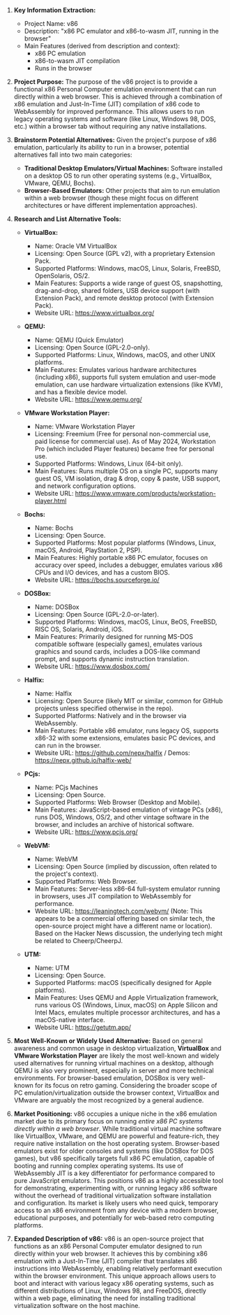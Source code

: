 1.  **Key Information Extraction:**
    *   Project Name: v86
    *   Description: "x86 PC emulator and x86-to-wasm JIT, running in the browser"
    *   Main Features (derived from description and context):
        *   x86 PC emulation
        *   x86-to-wasm JIT compilation
        *   Runs in the browser

2.  **Project Purpose:**
    The purpose of the v86 project is to provide a functional x86 Personal Computer emulation environment that can run directly within a web browser. This is achieved through a combination of x86 emulation and Just-In-Time (JIT) compilation of x86 code to WebAssembly for improved performance. This allows users to run legacy operating systems and software (like Linux, Windows 98, DOS, etc.) within a browser tab without requiring any native installations.

3.  **Brainstorm Potential Alternatives:**
    Given the project's purpose of x86 emulation, particularly its ability to run in a browser, potential alternatives fall into two main categories:
    *   **Traditional Desktop Emulators/Virtual Machines:** Software installed on a desktop OS to run other operating systems (e.g., VirtualBox, VMware, QEMU, Bochs).
    *   **Browser-Based Emulators:** Other projects that aim to run emulation within a web browser (though these might focus on different architectures or have different implementation approaches).

4.  **Research and List Alternative Tools:**

    *   **VirtualBox:**
        *   Name: Oracle VM VirtualBox
        *   Licensing: Open Source (GPL v2), with a proprietary Extension Pack.
        *   Supported Platforms: Windows, macOS, Linux, Solaris, FreeBSD, OpenSolaris, OS/2.
        *   Main Features: Supports a wide range of guest OS, snapshotting, drag-and-drop, shared folders, USB device support (with Extension Pack), and remote desktop protocol (with Extension Pack).
        *   Website URL: https://www.virtualbox.org/

    *   **QEMU:**
        *   Name: QEMU (Quick Emulator)
        *   Licensing: Open Source (GPL-2.0-only).
        *   Supported Platforms: Linux, Windows, macOS, and other UNIX platforms.
        *   Main Features: Emulates various hardware architectures (including x86), supports full system emulation and user-mode emulation, can use hardware virtualization extensions (like KVM), and has a flexible device model.
        *   Website URL: https://www.qemu.org/

    *   **VMware Workstation Player:**
        *   Name: VMware Workstation Player
        *   Licensing: Freemium (Free for personal non-commercial use, paid license for commercial use). As of May 2024, Workstation Pro (which included Player features) became free for personal use.
        *   Supported Platforms: Windows, Linux (64-bit only).
        *   Main Features: Runs multiple OS on a single PC, supports many guest OS, VM isolation, drag & drop, copy & paste, USB support, and network configuration options.
        *   Website URL: https://www.vmware.com/products/workstation-player.html

    *   **Bochs:**
        *   Name: Bochs
        *   Licensing: Open Source.
        *   Supported Platforms: Most popular platforms (Windows, Linux, macOS, Android, PlayStation 2, PSP).
        *   Main Features: Highly portable x86 PC emulator, focuses on accuracy over speed, includes a debugger, emulates various x86 CPUs and I/O devices, and has a custom BIOS.
        *   Website URL: https://bochs.sourceforge.io/

    *   **DOSBox:**
        *   Name: DOSBox
        *   Licensing: Open Source (GPL-2.0-or-later).
        *   Supported Platforms: Windows, macOS, Linux, BeOS, FreeBSD, RISC OS, Solaris, Android, iOS.
        *   Main Features: Primarily designed for running MS-DOS compatible software (especially games), emulates various graphics and sound cards, includes a DOS-like command prompt, and supports dynamic instruction translation.
        *   Website URL: https://www.dosbox.com/

    *   **Halfix:**
        *   Name: Halfix
        *   Licensing: Open Source (likely MIT or similar, common for GitHub projects unless specified otherwise in the repo).
        *   Supported Platforms: Natively and in the browser via WebAssembly.
        *   Main Features: Portable x86 emulator, runs legacy OS, supports x86-32 with some extensions, emulates basic PC devices, and can run in the browser.
        *   Website URL: https://github.com/nepx/halfix / Demos: https://nepx.github.io/halfix-web/

    *   **PCjs:**
        *   Name: PCjs Machines
        *   Licensing: Open Source.
        *   Supported Platforms: Web Browser (Desktop and Mobile).
        *   Main Features: JavaScript-based emulation of vintage PCs (x86), runs DOS, Windows, OS/2, and other vintage software in the browser, and includes an archive of historical software.
        *   Website URL: https://www.pcjs.org/

    *   **WebVM:**
        *   Name: WebVM
        *   Licensing: Open Source (implied by discussion, often related to the project's context).
        *   Supported Platforms: Web Browser.
        *   Main Features: Server-less x86-64 full-system emulator running in browsers, uses JIT compilation to WebAssembly for performance.
        *   Website URL: https://leaningtech.com/webvm/ (Note: This appears to be a commercial offering based on similar tech, the open-source project might have a different name or location). Based on the Hacker News discussion, the underlying tech might be related to Cheerp/CheerpJ.

    *   **UTM:**
        *   Name: UTM
        *   Licensing: Open Source.
        *   Supported Platforms: macOS (specifically designed for Apple platforms).
        *   Main Features: Uses QEMU and Apple Virtualization framework, runs various OS (Windows, Linux, macOS) on Apple Silicon and Intel Macs, emulates multiple processor architectures, and has a macOS-native interface.
        *   Website URL: https://getutm.app/

5.  **Most Well-Known or Widely Used Alternative:**
    Based on general awareness and common usage in desktop virtualization, **VirtualBox** and **VMware Workstation Player** are likely the most well-known and widely used alternatives for running virtual machines on a desktop, although QEMU is also very prominent, especially in server and more technical environments. For browser-based emulation, DOSBox is very well-known for its focus on retro gaming. Considering the broader scope of PC emulation/virtualization outside the browser context, VirtualBox and VMware are arguably the most recognized by a general audience.

6.  **Market Positioning:**
    v86 occupies a unique niche in the x86 emulation market due to its primary focus on running *entire x86 PC systems directly within a web browser*. While traditional virtual machine software like VirtualBox, VMware, and QEMU are powerful and feature-rich, they require native installation on the host operating system. Browser-based emulators exist for older consoles and systems (like DOSBox for DOS games), but v86 specifically targets full x86 PC emulation, capable of booting and running complex operating systems. Its use of WebAssembly JIT is a key differentiator for performance compared to pure JavaScript emulators. This positions v86 as a highly accessible tool for demonstrating, experimenting with, or running legacy x86 software without the overhead of traditional virtualization software installation and configuration. Its market is likely users who need quick, temporary access to an x86 environment from any device with a modern browser, educational purposes, and potentially for web-based retro computing platforms.

7.  **Expanded Description of v86:**
    v86 is an open-source project that functions as an x86 Personal Computer emulator designed to run directly within your web browser. It achieves this by combining x86 emulation with a Just-In-Time (JIT) compiler that translates x86 instructions into WebAssembly, enabling relatively performant execution within the browser environment. This unique approach allows users to boot and interact with various legacy x86 operating systems, such as different distributions of Linux, Windows 98, and FreeDOS, directly within a web page, eliminating the need for installing traditional virtualization software on the host machine.